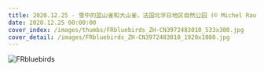 ```yaml
---
title: 2020.12.25 - 雪中的蓝山雀和大山雀，法国北孚日地区自然公园 (© Michel Rauch/Minden Pictures)
date: 2020.12.25 00:00:00
cover_index: /images/thumbs/FRbluebirds_ZH-CN3972483010_533x300.jpg
cover_detail: /images/FRbluebirds_ZH-CN3972483010_1920x1080.jpg
---
```


![FRbluebirds](/images/FRbluebirds_ZH-CN3972483010_1920x1080.jpg)
